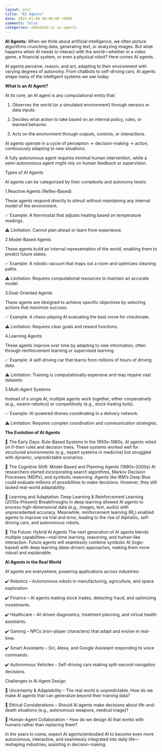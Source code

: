 ```yaml
---
layout: post
title: "AI Agents"
date: 2025-01-08 00:00:00 +0900
comments: false
categories: embodied-ai ai-agents
---
```


**AI Agents:** When we think about artificial intelligence, we often picture algorithms crunching data, generating text, or analyzing images. But what happens when AI needs to interact with the world—whether in a video game, a financial system, or even a physical robot? Here comes AI agents.

AI agents perceive, reason, and act, adapting to their environment with varying degrees of autonomy. From chatbots to self-driving cars, AI agents shape many of the intelligent systems we see today.

**What Is an AI Agent?**

At its core, an AI agent is any computational entity that:

1.	Observes the world (or a simulated environment) through sensors or data inputs.

2.	Decides what action to take based on an internal policy, rules, or learned behavior.

3.	Acts on the environment through outputs, controls, or interactions.

AI agents operate in a cycle of perception → decision-making → action, continuously adapting to new situations.

A fully autonomous agent requires minimal human intervention, while a semi-autonomous agent might rely on human feedback or supervision.

Types of AI Agents

AI agents can be categorized by their complexity and autonomy levels:

1.Reactive Agents (Reflex-Based)

These agents respond directly to stimuli without maintaining any internal model of the environment.

✅ Example: A thermostat that adjusts heating based on temperature readings.

⚠️ Limitation: Cannot plan ahead or learn from experience.

2.Model-Based Agents

These agents build an internal representation of the world, enabling them to predict future states.

✅ Example: A robotic vacuum that maps out a room and optimizes cleaning paths.

⚠️ Limitation: Requires computational resources to maintain an accurate model.

3.Goal-Oriented Agents

These agents are designed to achieve specific objectives by selecting actions that maximize success.

✅ Example: A chess-playing AI evaluating the best move for checkmate.

⚠️ Limitation: Requires clear goals and reward functions.

4.Learning Agents

These agents improve over time by adapting to new information, often through reinforcement learning or supervised learning.

✅ Example: A self-driving car that learns from millions of hours of driving data.

⚠️ Limitation: Training is computationally expensive and may require vast datasets.

5.Multi-Agent Systems

Instead of a single AI, multiple agents work together, either cooperatively (e.g., swarm robotics) or competitively (e.g., stock trading bots).

✅ Example: AI-powered drones coordinating in a delivery network.

⚠️ Limitation: Requires complex coordination and communication strategies.

**The Evolution of AI Agents**

🔹 The Early Days: Rule-Based Systems
In the 1950s–1980s, AI agents relied on if-then rules and decision trees. These systems worked well for structured environments (e.g., expert systems in medicine) but struggled with dynamic, unpredictable scenarios.

🔹 The Cognitive Shift: Model-Based and Planning Agents (1990s–2000s)
AI researchers started incorporating search algorithms, Markov Decision Processes (MDPs), and symbolic reasoning. Agents like IBM’s Deep Blue could evaluate millions of possibilities to make decisions. However, they still lacked real-world adaptability.

🔹 Learning and Adaptation: Deep Learning & Reinforcement Learning (2010s–Present)
Breakthroughs in deep learning allowed AI agents to process high-dimensional data (e.g., images, text, audio) with unprecedented accuracy.
Meanwhile, reinforcement learning (RL) enabled agents to improve via trial and error, leading to the rise of AlphaGo, self-driving cars, and autonomous robots.

🔹 The Future: Hybrid AI Agents
The next generation of AI agents blends multiple capabilities—real-time learning, reasoning, and human-like interaction. Future agents will seamlessly combine symbolic AI (logic-based) with deep learning (data-driven) approaches, making them more robust and explainable.

**AI Agents in the Real World**

AI agents are everywhere, powering applications across industries:

✔️ Robotics – Autonomous robots in manufacturing, agriculture, and space exploration.

✔️ Finance – AI agents making stock trades, detecting fraud, and optimizing investments.

✔️ Healthcare – AI-driven diagnostics, treatment planning, and virtual health assistants.

✔️ Gaming – NPCs (non-player characters) that adapt and evolve in real-time.

✔️ Smart Assistants – Siri, Alexa, and Google Assistant responding to voice commands.

✔️ Autonomous Vehicles – Self-driving cars making split-second navigation decisions.

Challenges in AI Agent Design

🚧 Uncertainty & Adaptability – The real world is unpredictable. How do we make AI agents that can generalize beyond their training data?

🚧 Ethical Considerations – Should AI agents make decisions about life-and-death situations (e.g., autonomous weapons, medical triage)?

🚧 Human-Agent Collaboration – How do we design AI that works with humans rather than replacing them?


In the years to come, expect AI agents/embodied AI to become even more autonomous, interactive, and seamlessly integrated into daily life—reshaping industries, assisting in decision-making.